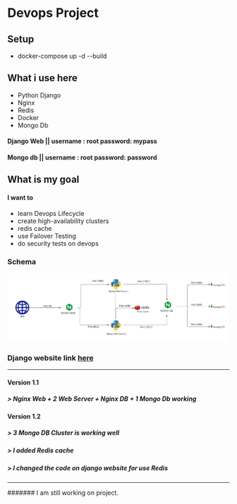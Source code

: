 # Devops Project

## Setup
- docker-compose up -d --build

## What i use here

- Python Django
- Nginx
- Redis
- Docker
- Mongo Db

#### Django Web || username : root password: mypass

#### Mongo db || username : root password: password


## What is my goal
#### I want to 
- learn Devops Lifecycle
- create high-availability clusters
- redis cache
- use Failover Testing
- do security tests on devops


### Schema


![](https://raw.githubusercontent.com/burakkarabiyik/Devops-Project/main/schema.png)


### Django website link [here](https://github.com/burakkarabiyik/Blog-Django "here")
------------
#### Version 1.1
##### > Nginx Web + 2 Web Server + Nginx DB + 1 Mongo Db working
#### Version 1.2
##### > 3 Mongo DB Cluster is working well
##### > I added Redis cache
##### > I changed the code on django website for use Redis

----------
####### I am still working on project. 